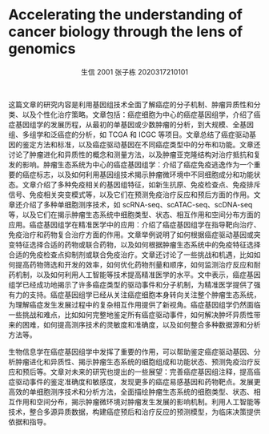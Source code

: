 # Accelerating the understanding of cancer biology through the lens of genomics

<center>生信 2001 张子栋 2020317210101</center>

​	

​	这篇文章的研究内容是利用基因组技术全面了解癌症的分子机制、肿瘤异质性和分类、以及个性化治疗策略。文章包括：癌症细胞为中心的癌症基因组学，介绍了癌症基因组学的发展历程，从最初的单基因或少数肿瘤的分析，到大规模、全基因组、多组学和泛癌症的分析，如 TCGA 和 ICGC 等项目。文章总结了癌症驱动基因的鉴定方法和标准，以及癌症驱动基因在不同癌症类型中的分布和功能。文章还讨论了肿瘤进化和异质性的概念和测量方法，以及肿瘤亚克隆结构对治疗抵抗和复发的影响。肿瘤生态系统为中心的癌症基因组学：介绍了癌症免疫逃逸作为一个重要的癌症标志，以及如何利用基因组技术揭示肿瘤微环境中不同细胞成分和功能状态。文章介绍了多种免疫相关的基因组特征，如新生抗原、免疫检查点、免疫排斥信号、免疫相关突变模式等，以及它们在预测免疫治疗反应和预后方面的作用。文章还介绍了多种单细胞测序技术，如 scRNA-seq、scATAC-seq、scDNA-seq 等，以及它们在揭示肿瘤生态系统中细胞类型、状态、相互作用和空间分布方面的应用。癌症基因组学在精准医学中的应用：介绍了癌症基因组学在指导靶向治疗、免疫治疗和药物复合治疗方面的作用。文章举例说明了如何根据癌症驱动基因或突变特征选择合适的药物或联合药物，以及如何根据肿瘤生态系统中的免疫特征选择合适的免疫检查点抑制剂或联合免疫治疗。文章还讨论了一些挑战和机遇，比如如何提高药物筛选和开发的效率，如何优化药物剂量和顺序，如何监测治疗反应和耐药机制，以及如何利用人工智能等技术提高精准医学的水平。文中表示，癌症基因组学已经成功地揭示了许多癌症类型的驱动事件和分子机制，为精准医学提供了强有力的支持。癌症基因组学已经从关注癌症细胞本身转向关注整个肿瘤生态系统，为理解癌症发生发展过程中的复杂相互作用提供了新视角。癌症基因组学仍然面临一些挑战和难点，比如如何完整地鉴定所有癌症驱动事件，如何解决肿坏异质性带来的困难，如何提高测序技术的灵敏度和准确度，以及如何整合多种数据源和分析方法等。

​	生物信息学在癌症基因组学中发挥了重要的作用，可以帮助鉴定癌症驱动基因、分析肿瘤进化和异质性、揭示肿瘤生态系统的细胞组成和功能状态、预测免疫治疗反应和预后等。文章对未来的研究也提出的一些展望：完善癌症基因组注释，提高癌症驱动事件的鉴定准确度和敏感度，发现更多的癌症易感基因和药物靶点。发展更高效的单细胞测序技术和分析方法，全面描绘肿瘤生态系统的细胞类型、状态、相互作用和空间分布，揭示肿瘤微环境对肿瘤发生发展的影响机制。利用人工智能等技术，整合多源异质数据，构建癌症预后和治疗反应的预测模型，为临床决策提供依据和指导。